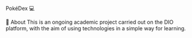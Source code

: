 PokéDex 💻

📌 About
This is an ongoing academic project carried out on the DIO platform, with the aim of using technologies in a simple way for learning.
